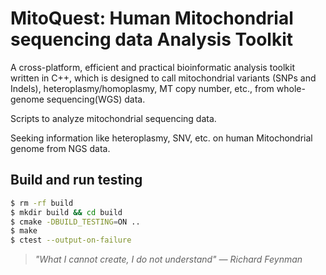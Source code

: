 # MitoQuest: Human Mitochondrial sequencing data Analysis Toolkit

A cross-platform, efficient and practical bioinformatic analysis toolkit written in C++, which is
designed to call mitochondrial variants (SNPs and Indels), heteroplasmy/homoplasmy, MT copy number,
etc., from whole-genome sequencing(WGS) data.

Scripts to analyze mitochondrial sequencing data.

Seeking information like heteroplasmy, SNV, etc. on human  Mitochondrial genome from NGS data.

## Build and run testing

```bash
$ rm -rf build
$ mkdir build && cd build
$ cmake -DBUILD_TESTING=ON ..
$ make
$ ctest --output-on-failure
```

> *"What I cannot create, I do not understand" — Richard Feynman*
